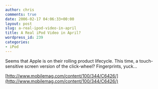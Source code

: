```yaml
---
author: chris
comments: true
date: 2006-02-17 04:06:33+00:00
layout: post
slug: a-real-ipod-video-in-april
title: A Real iPod Video in April?
wordpress_id: 239
categories:
- iPod
---
```


Seems that Apple is on their rolling product lifecycle. This time, a touch-sensitive screen version of the click-wheel? Fingerprints, yuck...

[http://www.mobilemag.com/content/100/344/C6426/](http://www.mobilemag.com/content/100/344/C6426/)
